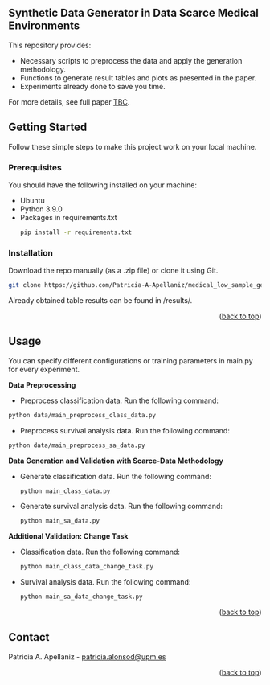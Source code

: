 <!-- ABOUT THE PROJECT -->

## Synthetic Data Generator in Data Scarce Medical Environments


This repository provides:
* Necessary scripts to preprocess the data and apply the generation methodology.
* Functions to generate result tables and plots as presented in the paper. 
* Experiments already done to save you time.

For more details, see full paper [TBC]().


<!-- GETTING STARTED -->
## Getting Started
Follow these simple steps to make this project work on your local machine.

### Prerequisites
You should have the following installed on your machine:

* Ubuntu
* Python 3.9.0
* Packages in requirements.txt
  ```sh
  pip install -r requirements.txt
  ```

### Installation

Download the repo manually (as a .zip file) or clone it using Git.
   ```sh
   git clone https://github.com/Patricia-A-Apellaniz/medical_low_sample_generator
   ```


Already obtained table results can be found in /results/.
<p align="right">(<a href="#readme-top">back to top</a>)</p>

<!-- USAGE EXAMPLES -->
## Usage

[//]: # (Already trained models can be downloaded in the following link: [trained_models]&#40;&#41;)

You can specify different configurations or training parameters in main.py for every experiment. 

**Data Preprocessing**
  * Preprocess classification data. Run the following command:
   ```sh
   python data/main_preprocess_class_data.py
   ```
  * Preprocess survival analysis data. Run the following command:
   ```sh
   python data/main_preprocess_sa_data.py
   ```
**Data Generation and Validation with Scarce-Data Methodology**
 * Generate classification data. Run the following command:
     ```sh
     python main_class_data.py
     ```
 * Generate survival analysis data. Run the following command:
     ```sh
     python main_sa_data.py
    ``` 
**Additional Validation: Change Task**
* Classification data. Run the following command:
     ```sh
     python main_class_data_change_task.py
     ```
 * Survival analysis data. Run the following command:
     ```sh
     python main_sa_data_change_task.py
    ``` 

<p align="right">(<a href="#readme-top">back to top</a>)</p>



[//]: # (<!-- LICENSE -->)

[//]: # (## License)

[//]: # ()
[//]: # (Distributed under the XXX License. See `LICENSE.txt` for more information.)

[//]: # ()
[//]: # (<p align="right">&#40;<a href="#readme-top">back to top</a>&#41;</p>)



<!-- CONTACT -->
## Contact

Patricia A. Apellaniz - patricia.alonsod@upm.es

<p align="right">(<a href="#readme-top">back to top</a>)</p>


[//]: # (<!-- ACKNOWLEDGMENTS -->)

[//]: # (## Acknowledgments)

[//]: # ()
[//]: # (* []&#40;&#41;)

[//]: # (* []&#40;&#41;)

[//]: # (* []&#40;&#41;)

[//]: # (<p align="right">&#40;<a href="#readme-top">back to top</a>&#41;</p>)